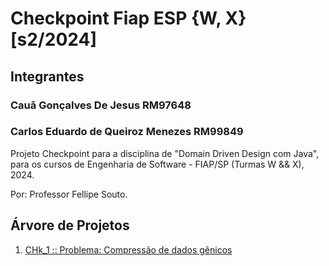 # Checkpoint Fiap ESP {W, X} [s2/2024]
## Integrantes
### Cauã Gonçalves De Jesus RM97648
### Carlos Eduardo de Queiroz Menezes RM99849
Projeto Checkpoint para a disciplina de "Domain Driven Design com Java", para os cursos de Engenharia de Software - FIAP/SP (Turmas W && X), 2024. 

Por: Professor Fellipe Souto.

## Árvore de Projetos

1. [CHk_1 :: Problema: Compressão de dados gênicos](checkpoint_1/PROBLEM.md)

